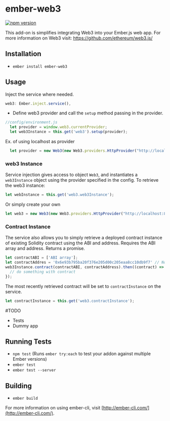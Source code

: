 # ember-web3
[![npm version](https://badge.fury.io/js/ember-web3.svg)](https://badge.fury.io/js/ember-web3)

This add-on is simplifies integrating Web3 into your Ember.js web app.
For more information on Web3 visit: https://github.com/ethereum/web3.js/

## Installation

* `ember install ember-web3`

## Usage
Inject the service where needed.
```javascript
web3: Ember.inject.service(),
```

* Define web3 provider and call the `setup` method passing in the provider.
```javascript
//config/environment.js
  let provider = window.web3.currentProvider;
  let web3Instance = this.get('web3').setup(provider);
```
Ex. of using localhost as provider
```javascript
  let provider = new Web3(new Web3.providers.HttpProvider("http://localhost:8545"))
```
### web3 Instance
Service injection gives access to object `Web3`, and instantiates a `web3Instance` object using the provider specified in the config.
To retrieve the web3 instance:
```javascript
let webInstance = this.get('web3.web3Instance');
```
Or simply create your own
```javascript
let web3 = new Web3(new Web3.providers.HttpProvider("http://localhost:8545"));
```

### Contract Instance
The service also allows you to simply retrieve a deployed contract instance of existing Solidity contract using the ABI and address. Requires the ABI array and address. Returns a promise.
```javascript
let contractABI = ['ABI array'];
let contractAddres = '0x6e93b795ba20f376e205d00c205eaa8cc10db9f7' // Not real a contract address
web3Instance.contract(contractABI, contractAddress).then((contract) => {
  // do something with contract
});
```
The most recently retrieved contract will be set to `contractInstance` on the service.
```javascript
let contractInstance = this.get('web3.contractInstance');
```

#TODO
* Tests
* Dummy app

## Running Tests

* `npm test` (Runs `ember try:each` to test your addon against multiple Ember versions)
* `ember test`
* `ember test --server`

## Building

* `ember build`

For more information on using ember-cli, visit [http://ember-cli.com/](http://ember-cli.com/).
